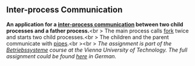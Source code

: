 ## Inter-process Communication
**An application for a [inter-process communication](https://en.wikipedia.org/wiki/Inter-process_communication) between two child processes and a father process.**<br \>
The main process calls [fork](https://en.wikipedia.org/wiki/Fork_(system_call)) twice and starts two child processes.<br \>
The children and the parent communicate with [pipes](https://en.wikipedia.org/wiki/Anonymous_pipe).<br \><br \>
_The assignment is part of the [Betriebssysteme](https://tiss.tuwien.ac.at/course/educationDetails.xhtml?windowId=771&courseNr=182709&semester=2016W) course at the Vienna University of Technology.
The full assignment could be found [here](https://github.com/Batev/Vienna-University-of-Technology/blob/master/Operating%20Systems/Inter-process%20Communication/mygzip_td.pdf) in German._
